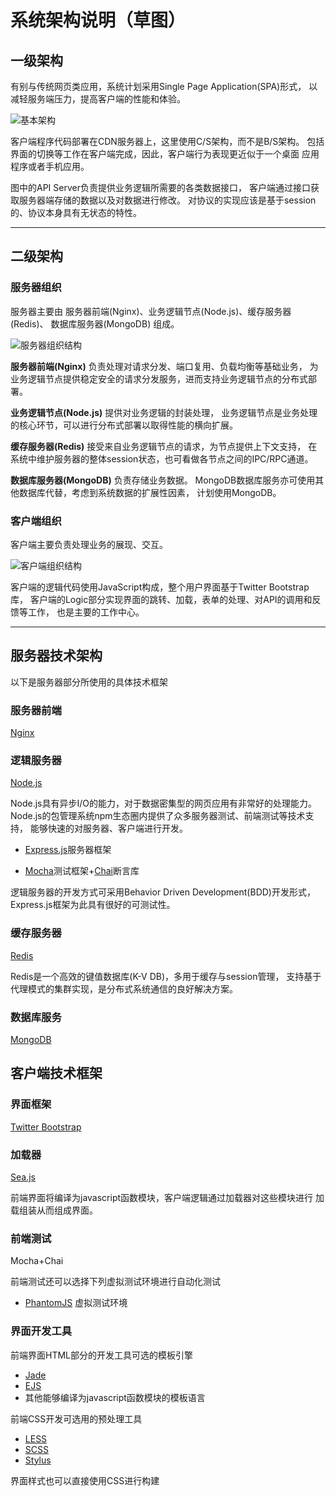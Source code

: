 系统架构说明（草图）
====================

一级架构
--------

有别与传统网页类应用，系统计划采用Single Page Application(SPA)形式，
以减轻服务端压力，提高客户端的性能和体验。

![基本架构](../img/overview-arch.png)

客户端程序代码部署在CDN服务器上，这里使用C/S架构，而不是B/S架构。
包括界面的切换等工作在客户端完成，因此，客户端行为表现更近似于一个桌面
应用程序或者手机应用。

图中的API Server负责提供业务逻辑所需要的各类数据接口，
客户端通过接口获取服务器端存储的数据以及对数据进行修改。
对协议的实现应该是基于session的、协议本身具有无状态的特性。

----------------------------------

二级架构
--------

### 服务器组织

服务器主要由 服务器前端(Nginx)、业务逻辑节点(Node.js)、缓存服务器(Redis)、
数据库服务器(MongoDB) 组成。

![服务器组织结构](../img/server-arch.png)

**服务器前端(Nginx)** 负责处理对请求分发、端口复用、负载均衡等基础业务，
为业务逻辑节点提供稳定安全的请求分发服务，进而支持业务逻辑节点的分布式部署。

**业务逻辑节点(Node.js)** 提供对业务逻辑的封装处理，
业务逻辑节点是业务处理的核心环节，可以进行分布式部署以取得性能的横向扩展。

**缓存服务器(Redis)** 接受来自业务逻辑节点的请求，为节点提供上下文支持，
在系统中维护服务器的整体session状态，也可看做各节点之间的IPC/RPC通道。

**数据库服务器(MongoDB)** 负责存储业务数据。
MongoDB数据库服务亦可使用其他数据库代替，考虑到系统数据的扩展性因素，
计划使用MongoDB。

### 客户端组织

客户端主要负责处理业务的展现、交互。

![客户端组织结构](../img/client-arch.png)

客户端的逻辑代码使用JavaScript构成，整个用户界面基于Twitter Bootstrap库，
客户端的Logic部分实现界面的跳转、加载，表单的处理、对API的调用和反馈等工作，
也是主要的工作中心。

--------------------

服务器技术架构
--------------

以下是服务器部分所使用的具体技术框架

### 服务器前端

[Nginx](http://nginx.org)

### 逻辑服务器

[Node.js](http://nodejs.org)

Node.js具有异步I/O的能力，对于数据密集型的网页应用有非常好的处理能力。
Node.js的包管理系统npm生态圈内提供了众多服务器测试、前端测试等技术支持，
能够快速的对服务器、客户端进行开发。

* [Express.js](http://expressjs.com)服务器框架

* [Mocha](http://visionmedia.github.io/mocha/)测试框架+[Chai](http://chaijs.com)断言库

逻辑服务器的开发方式可采用Behavior Driven Development(BDD)开发形式，
Express.js框架为此具有很好的可测试性。

### 缓存服务器

[Redis](http://redis.io)

Redis是一个高效的键值数据库(K-V DB)，多用于缓存与session管理，
支持基于代理模式的集群实现，是分布式系统通信的良好解决方案。

### 数据库服务

[MongoDB](http://mongodb.org)

客户端技术框架
--------------

### 界面框架

[Twitter Bootstrap](http://twitter.github.io/bootstrap/)

### 加载器  

[Sea.js](http://seajs.org/)

前端界面将编译为javascript函数模块，客户端逻辑通过加载器对这些模块进行
加载组装从而组成界面。

### 前端测试

Mocha+Chai

前端测试还可以选择下列虚拟测试环境进行自动化测试

* [PhantomJS](http://phantomjs.org/) 虚拟测试环境

### 界面开发工具

前端界面HTML部分的开发工具可选的模板引擎

* [Jade](http://jade-lang.com)
* [EJS](http://embeddedjs.com/)
* 其他能够编译为javascript函数模块的模板语言

前端CSS开发可选用的预处理工具

* [LESS](http://lesscss.net)
* [SCSS](http://sass-lang.com)
* [Stylus](http://learnboost.github.io/stylus/)

界面样式也可以直接使用CSS进行构建

